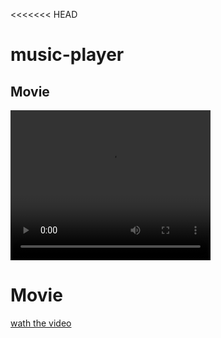 <<<<<<< HEAD
# music-player
## Movie

<video width="320" height="240" controls>
  <source src="music.mp4" type="video/mp4">
  Your browser does not support the video tag.
</video>

# Movie
[wath the video](music.mp4)

